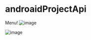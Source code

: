 # androaidProjectApi
Menu!
![image](https://user-images.githubusercontent.com/48179479/157681228-8df15ff8-6c94-467e-a423-a18c867ee064.png)


![image](https://user-images.githubusercontent.com/48179479/157681270-8c2b1c21-992b-42ce-bb15-14914db4bf8b.png)
